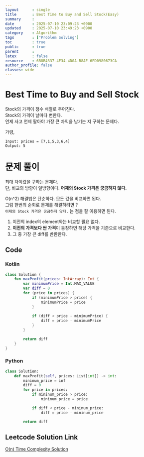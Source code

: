 ```yaml
---
layout      : single
title       : Best Time to Buy and Sell Stock(Easy)
summary     : 
date        : 2025-07-10 23:09:23 +0900
updated     : 2025-07-10 23:49:23 +0900
category    : Algorithm
tags        : ["Problem Solving"]
toc         : true
public      : true
parent      : 
latex       : false
resource    : 6B8B4337-4E34-4D0A-B8AE-6ED0980673CA
author_profile: false
classes: wide
---
```


# Best Time to Buy and Sell Stock
Stock의 가격이 정수 배열로 주어진다.  
Stock의 가격이 날마다 변한다.  
언제 사고 언제 팔아야 가장 큰 차익을 남기는 지 구하는 문제다.  

가령,
```
Input: prices = [7,1,5,3,6,4]
Output: 5
```  

# 문제 풀이
최대 차이값을 구하는 문제다.  
단, 비교의 방향이 일방향이다. **어제의 Stock 가격은 궁금하지 않다.**  

O(n^2) 해결법은 단순하다. 모든 값을 비교하면 된다.  
그럼 한번의 순회로 문제를 해결하려면 ?  
`어제의 Stock 가격은 궁금하지 않다.` 는 점을 잘 이용하면 된다.  
1. 이전의 index의 element와는 비교할 필요 없다.  
2. **이전의 가격보다 싼 가격**이 등장하면 해당 가격을 기준으로 비교한다.  
3. 그 중 가장 큰 diff를 반환한다.  


## Code

### Kotlin
```kotlin
class Solution {
    fun maxProfit(prices: IntArray): Int {
        var minimumPrice = Int.MAX_VALUE
        var diff = 0
        for (price in prices) {
            if (minimumPrice > price) {
                minimumPrice = price
            }
            
            if (diff < price - minimumPrice) {
                diff = price - minimumPrice
            }
        }

        return diff
    }
}
```

### Python
```python
class Solution:
    def maxProfit(self, prices: List[int]) -> int:
        mininum_price = inf
        diff = 0
        for price in prices:
            if mininum_price > price:
                mininum_price = price

            if diff < price - mininum_price:
                diff = price - mininum_price

        return diff
```

## Leetcode Solution Link
[O(n) Time Complexity Solution](https://leetcode.com/problems/best-time-to-buy-and-sell-stock/solutions/6943329/on-time-complexity-solution-by-leeapple-cgaz)
